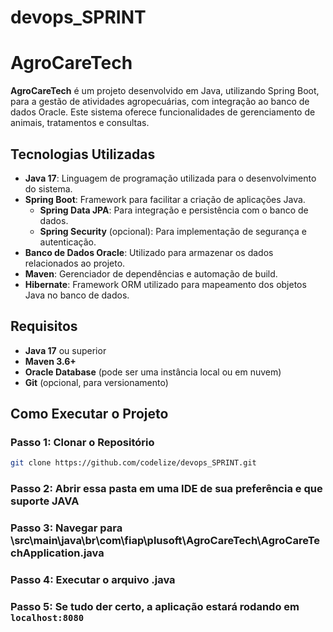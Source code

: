 # devops_SPRINT

# AgroCareTech

**AgroCareTech** é um projeto desenvolvido em Java, utilizando Spring Boot, para a gestão de atividades agropecuárias, com integração ao banco de dados Oracle. Este sistema oferece funcionalidades de gerenciamento de animais, tratamentos e consultas.

## Tecnologias Utilizadas

- **Java 17**: Linguagem de programação utilizada para o desenvolvimento do sistema.
- **Spring Boot**: Framework para facilitar a criação de aplicações Java.
  - **Spring Data JPA**: Para integração e persistência com o banco de dados.
  - **Spring Security** (opcional): Para implementação de segurança e autenticação.
- **Banco de Dados Oracle**: Utilizado para armazenar os dados relacionados ao projeto.
- **Maven**: Gerenciador de dependências e automação de build.
- **Hibernate**: Framework ORM utilizado para mapeamento dos objetos Java no banco de dados.

## Requisitos

- **Java 17** ou superior
- **Maven 3.6+**
- **Oracle Database** (pode ser uma instância local ou em nuvem)
- **Git** (opcional, para versionamento)


## Como Executar o Projeto

### Passo 1: Clonar o Repositório

```bash
git clone https://github.com/codelize/devops_SPRINT.git
```

### Passo 2: Abrir essa pasta em uma IDE de sua preferência e que suporte JAVA

### Passo 3: Navegar para \src\main\java\br\com\fiap\plusoft\AgroCareTech\AgroCareTechApplication.java

### Passo 4: Executar o arquivo .java

### Passo 5: Se tudo der certo, a aplicação estará rodando em **`localhost:8080`**

